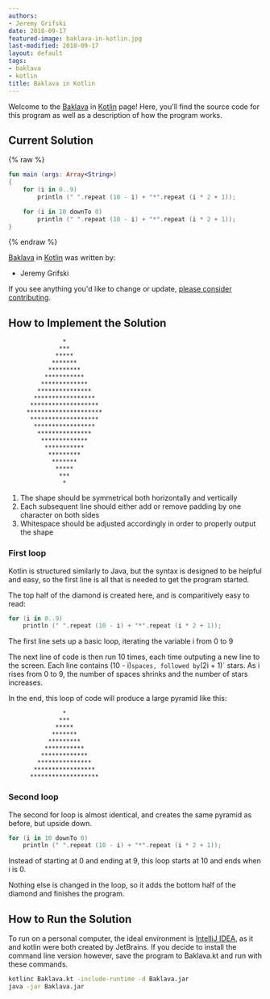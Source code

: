 ```yaml
---
authors:
- Jeremy Grifski
date: 2018-09-17
featured-image: baklava-in-kotlin.jpg
last-modified: 2018-09-17
layout: default
tags:
- baklava
- kotlin
title: Baklava in Kotlin
---
```


Welcome to the [Baklava](https://sampleprograms.io/projects/baklava) in [Kotlin](https://sampleprograms.io/languages/kotlin) page! Here, you'll find the source code for this program as well as a description of how the program works.

## Current Solution

{% raw %}

```kotlin
fun main (args: Array<String>)
{
    for (i in 0..9)
        println (" ".repeat (10 - i) + "*".repeat (i * 2 + 1));

    for (i in 10 downTo 0)
        println (" ".repeat (10 - i) + "*".repeat (i * 2 + 1));
}
```

{% endraw %}

[Baklava](https://sampleprograms.io/projects/baklava) in [Kotlin](https://sampleprograms.io/languages/kotlin) was written by:

- Jeremy Grifski

If you see anything you'd like to change or update, [please consider contributing](https://github.com/TheRenegadeCoder/sample-programs).

## How to Implement the Solution

```
               *
              ***
             *****
            *******
           *********
          ***********
         *************
        ***************
       *****************
      *******************
     *********************
      *******************
       *****************
        ***************
         *************
          ***********
           *********
            *******
             *****
              ***
               *
```

1.  The shape should be symmetrical both horizontally and vertically
2.  Each subsequent line should either add or remove padding by one character on both sides
3.  Whitespace should be adjusted accordingly in order to properly output the shape

### First loop

Kotlin is structured similarly to Java, but the syntax is designed to be helpful and easy, so the first line is all that is needed to get the program started.

The top half of the diamond is created here, and is comparitively easy to read:

```kotlin
for (i in 0..9)
    println (" ".repeat (10 - i) + "*".repeat (i * 2 + 1));
```
The first line sets up a basic loop, iterating the variable i from 0 to 9

The next line of code is then run 10 times, each time outputing a new line to the screen.
Each line contains  (10 - i)` spaces, followed by `(2i + 1)` stars. As i rises from 0 to 9, the number of spaces shrinks and the number of stars increases.

In the end, this loop of code will produce a large pyramid like this:

```
               *
              ***
             *****
            *******
           *********
          ***********
         *************
        ***************
       *****************
      *******************
```

### Second loop

The second for loop is almost identical, and creates the same pyramid as before, but upside down.

```kotlin
for (i in 10 downTo 0)
    println (" ".repeat (10 - i) + "*".repeat (i * 2 + 1));
```

Instead of starting at 0 and ending at 9, this loop starts at 10 and ends when i is 0.

Nothing else is changed in the loop, so it adds the bottom half of the diamond and finishes the program.


## How to Run the Solution


To run on a personal computer, the ideal environment is [IntelliJ IDEA][4], as it and kotlin were both created by JetBrains.
If you decide to install the command line version however, save the program to Baklava.kt and run with these commands.

```bash
kotlinc Baklava.kt -include-runtime -d Baklava.jar
java -jar Baklava.jar
```

[4]: https://www.jetbrains.com/idea/
